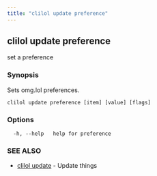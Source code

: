 ```yaml
---
title: "clilol update preference"
---
```

## clilol update preference

set a preference

### Synopsis

Sets omg.lol preferences.

```
clilol update preference [item] [value] [flags]
```

### Options

```
  -h, --help   help for preference
```

### SEE ALSO

* [clilol update](clilol_update.md)	 - Update things

